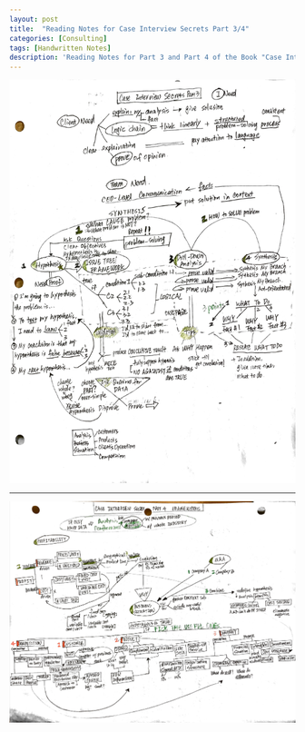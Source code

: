 ```yaml
---
layout: post
title:  "Reading Notes for Case Interview Secrets Part 3/4"
categories: [Consulting]
tags: [Handwritten Notes]
description: 'Reading Notes for Part 3 and Part 4 of the Book "Case Interview Secrets - A Former McKinsey Interviewer Reveals How to Get Multiple Job Offers in Consulting", written by Victor Cheng'
---
```


![CaseSecret34-1](/assets/images/2018/consulting/CaseSecret3&4-1.jpg)

***

![CaseSecret34-2](/assets/images/2018/consulting/CaseSecret3&4-2.jpg)